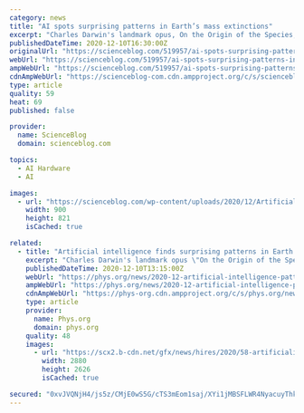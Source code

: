 ```yaml
---
category: news
title: "AI spots surprising patterns in Earth’s mass extinctions"
excerpt: "Charles Darwin's landmark opus, On the Origin of the Species, ends with a beautiful summary of his theory of evolution, \"There is a grandeur in this view"
publishedDateTime: 2020-12-10T16:30:00Z
originalUrl: "https://scienceblog.com/519957/ai-spots-surprising-patterns-in-earths-mass-extinctions/"
webUrl: "https://scienceblog.com/519957/ai-spots-surprising-patterns-in-earths-mass-extinctions/"
ampWebUrl: "https://scienceblog.com/519957/ai-spots-surprising-patterns-in-earths-mass-extinctions/amp/"
cdnAmpWebUrl: "https://scienceblog-com.cdn.ampproject.org/c/s/scienceblog.com/519957/ai-spots-surprising-patterns-in-earths-mass-extinctions/amp/"
type: article
quality: 59
heat: 69
published: false

provider:
  name: ScienceBlog
  domain: scienceblog.com

topics:
  - AI Hardware
  - AI

images:
  - url: "https://scienceblog.com/wp-content/uploads/2020/12/Artificial-intelligence-finds-surprising-patterns-in-Earths-biological-mass-extinctions--e1607617785705.jpg"
    width: 900
    height: 821
    isCached: true

related:
  - title: "Artificial intelligence finds surprising patterns in Earth's biological mass extinctions"
    excerpt: "Charles Darwin's landmark opus \"On the Origin of the Species\" ends with a beautiful summary of his theory of evolution: \"There is a grandeur in this view of life, with its several powers, having been originally breathed into a few forms or into one;"
    publishedDateTime: 2020-12-10T13:15:00Z
    webUrl: "https://phys.org/news/2020-12-artificial-intelligence-patterns-earth-biological.html"
    ampWebUrl: "https://phys.org/news/2020-12-artificial-intelligence-patterns-earth-biological.amp"
    cdnAmpWebUrl: "https://phys-org.cdn.ampproject.org/c/s/phys.org/news/2020-12-artificial-intelligence-patterns-earth-biological.amp"
    type: article
    provider:
      name: Phys.org
      domain: phys.org
    quality: 48
    images:
      - url: "https://scx2.b-cdn.net/gfx/news/hires/2020/58-artificialin.jpg"
        width: 2880
        height: 2626
        isCached: true

secured: "0xvJVQNjH4/js5z/CMjE0wS5G/cTS3mEom1saj/XYi1jMBSFLWR4NyacuyThkiCt48XU2v5FjlDWrjW/k7akB19vHSHLNiyPqrnybvaA7xynb4ypq1wroXX/N131bzjzZ0AXL0YEon4fzjWpdbauZk5zPi37uKIIwluzXN+XoXGv3cOcIbXhwKhtt412l9P0Xlw1tB6pbpRqTFmhowaWVNsznWvyzNvfZ7B/RfV4fffaelxjbu52XjECu93dbQMdsjH0oqS1OHI3/OYNRCk0kbglGy0Jz+X2/oa+Vld+aJxkmi8JrD5jwckufvyg+xmpZBrI3JEZz0Vww5EW/N9TJHUFmGdJvajyYO7JfRBzzmE=;kED2eyvkTtPQx/xwqeesXA=="
---
```


